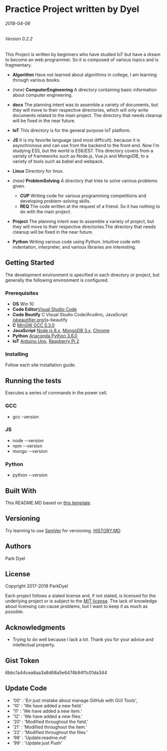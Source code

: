 # Practice Project written by Dyel
###### 2018-04-06
###### Version 0.2.2

This Project is written by beginners who have studied IoT but have a dream to become an web programmer. So it is composed of various topics and is fragmentary.

 - __Algorithm__ Have not learned about algorithms in college, I am learning through various books.
 - _(new)_ __ComputerEngineering__ A directory containing basic information about computer engineering.
 - __docs__ The planning intent was to assemble a variety of documents, but they will move to their respective directories, which will only write documents related to the main project. The directory that needs cleanup will be fixed in the near future. 
 - __IoT__ This directory is for the general purpose IoT platform.
 - __JS__ It is my favorite language (and most difficult). because it is asynchronous and can use from the backend to the front-end. Now I'm studying ES5, but the world is ES6/ES7. This directory covers from a variety of frameworks such as Node.js, Vue.js and MongoDB, to a variety of tools such as babel and webpack.
 - __Linux__ Directory for linux.
 - _(new)_ __ProblemSolving__ A directory that tries to solve various problems given.
    - __CUP__ Writing code for various programming competitions and developing problem-solving skills.
    - __REQ__ The code written at the request of a friend. So it has nothing to do with the main project.

 - __Project__ The planning intent was to assemble a variety of project, but they will move to their respective directories.The directory that needs cleanup will be fixed in the near future. 
 - __Python__ Writing various code using Python. Intuitive code with indentation, interpreter, and various libraries are interesting.

## Getting Started

The development environment is specified in each directory or project, but generally the following environment is configured.

### Prerequisites

 - __OS__ Win 10
 - __Code Editor__[Visual Studio Code](https://code.visualstudio.com/)
 - __Code Beutify__ C Visual Studio Code/Arudino, JavaScript [jsbeautifier.org](http://jsbeautifier.org/)/js-beautify
 - __C__ [MinGW GCC 5.3.0](http://www.mingw.org/)
 - __JavaScript__ [Node.js 8.x](https://nodejs.org/), [MongoDB 3.x](https://www.mongodb.com/), [Chrome](https://chrome.com)
 - __Python__ [Anaconda Python 3.6.0](https://www.anaconda.com)
 - __IoT__ [Arduino Uno](https://www.arduino.cc/), [Raspberry Pi 2](https://www.raspberrypi.org/)

### Installing

Follow each site installation guide.

## Running the tests

Executes a series of commands in the power cell.

### GCC
 - gcc -version

### JS
 - node --version
 - npm --version
 - mongo --version

### Python

 - python --version

## Built With

This README.MD based on [this template](https://gist.github.com/PurpleBooth/109311bb0361f32d87a2).

## Versioning

Try learning to use [SemVer](http://semver.org/) for versioning.
[HISTORY.MD](./docs/HISTORY.MD)

## Authors

Park Dyel

## License

Copyright 2017-2018 ParkDyel

Each project follows a stated license and, if not stated, is licensed for the underlying project or is subject to the [MIT license](https://opensource.org/licenses/mit-license.php). The lack of knowledge about licensing can cause problems, but I want to keep it as much as possible.

## Acknowledgments

* Trying to do well because I lack a lot. Thank you for your advice and intellectual property.

## Gist Token
6bbc1a44cea8aa3a8d68a5e6474b94f1c01da344

## Update Code
  - '00' : 'Err:just mistake about manage GitHub with GUI Tools',
  - '10' : 'We have added a new field.'
  - '11' : 'We have added a new item.'
  - '12' : 'We have added a new files.'
  - '20' : 'Modified throughout the field.'
  - '21' : 'Modified throughout the item.'
  - '22' : 'Modified throughout the files.'
  - '98' : 'Update:readme.md'
  - '99' : 'Update:just Push'